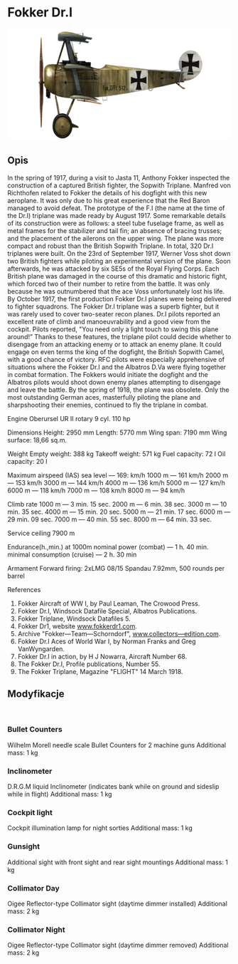 # Fokker Dr.I

![fokkerdr1](../images/fokkerdr1.png)

## Opis

In the spring of 1917, during a visit to Jasta 11, Anthony Fokker inspected the construction of a captured British fighter, the Sopwith Triplane. Manfred von Richthofen related to Fokker the details of his dogfight with this new aeroplane. It was only due to his great experience that the Red Baron managed to avoid defeat.
The prototype of the F.I (the name at the time of the Dr.I) triplane was made ready by August 1917. Some remarkable details of its construction were as follows: a steel tube fuselage frame, as well as metal frames for the stabilizer and tail fin; an absence of bracing trusses; and the placement of the ailerons on the upper wing. The plane was more compact and robust than the British Sopwith Triplane. In total, 320 Dr.I triplanes were built.
On the 23rd of September 1917, Werner Voss shot down two British fighters while piloting an experimental version of the plane. Soon afterwards, he was attacked by six SE5s of the Royal Flying Corps. Each British plane was damaged in the course of this dramatic and historic fight, which forced two of their number to retire from the battle. It was only because he was outnumbered that the ace Voss unfortunately lost his life.
By October 1917, the first production Fokker Dr.I planes were being delivered to fighter squadrons.
The Fokker Dr.I triplane was a superb fighter, but it was rarely used to cover two-seater recon planes.
Dr.I pilots reported an excellent rate of climb and manoeuvrability and a good view from the cockpit. Pilots reported, "You need only a light touch to swing this plane around!” Thanks to these features, the triplane pilot could decide whether to disengage from an attacking enemy or to attack an enemy plane. It could engage on even terms the king of the dogfight, the British Sopwith Camel, with a good chance of victory.
RFC pilots were especially apprehensive of situations where the Fokker Dr.I and the Albatros D.Va were flying together in combat formation. The Fokkers would initiate the dogfight and the Albatros pilots would shoot down enemy planes attempting to disengage and leave the battle.
By the spring of 1918, the plane was obsolete. Only the most outstanding German aces, masterfully piloting the plane and sharpshooting their enemies, continued to fly the triplane in combat. 


Engine Oberursel UR II  rotary 9 cyl. 110 hp

Dimensions
Height: 2950 mm
Length: 5770 mm
Wing span: 7190 mm
Wing surface: 18,66 sq.m.

Weight
Empty weight: 388 kg
Takeoff weight: 571 kg
Fuel capacity: 72 l
Oil capacity: 20 l

Maximum airspeed (IAS)
sea level — 169: km/h
1000 m — 161 km/h
2000 m — 153 km/h
3000 m — 144 km/h
4000 m — 136 km/h
5000 m — 127 km/h
6000 m — 118 km/h
7000 m — 108 km/h
8000 m — 94 km/h

Climb rate
1000 m — 3 min. 15 sec.
2000 m — 6 min. 38 sec.
3000 m — 10 min. 35 sec.
4000 m — 15 min. 20 sec.
5000 m — 21 min. 17 sec.
6000 m — 29 min. 09 sec.
7000 m — 40 min. 55 sec.
8000 m — 64 min. 33 sec.

Service ceiling 7900 m

Endurance(h.,min.) at 1000m
nominal power (combat) — 1 h. 40 min.
minimal consumption (cruise) — 2 h. 30 min

Armament
Forward firing: 2xLMG 08/15 Spandau 7.92mm, 500 rounds per barrel

References
1) Fokker Aircraft of WW I, by Paul Leaman, The Crowood Press.
2) Fokker Dr.I, Windsock Datafile Special, Albatros Publications.
3) Fokker Triplane, Windsock Datafiles 5.
3) Fokker Dr1, website www.fokkerdr1.com.
4) Archive "Fokker—Team—Schorndorf", www.collectors—edition.com.
5) Fokker Dr.I Aces of World War I, by Norman Franks and Greg VanWyngarden.
6) Fokker Dr.I in action, by H J Nowarra, Aircraft Number 68.
7) The Fokker Dr.I, Profile publications, Number 55.
8) The Fokker Triplane, Magazine "FLIGHT" 14 March 1918.

## Modyfikacje
﻿

### Bullet Counters

Wilhelm Morell needle scale Bullet Counters for 2 machine guns
Additional mass: 1 kg
﻿

### Inclinometer

D.R.G.M liquid Inclinometer (indicates bank while on ground and sideslip while in flight)
Additional mass: 1 kg
﻿

### Cockpit light

Cockpit illumination lamp for night sorties
Additional mass: 1 kg
﻿

### Gunsight

Additional sight with front sight and rear sight mountings
Additional mass: 1 kg
﻿

### Collimator Day

Oigee Reflector-type Collimator sight (daytime dimmer installed)
Additional mass: 2 kg
﻿

### Collimator Night

Oigee Reflector-type Collimator sight (daytime dimmer removed)
Additional mass: 2 kg
